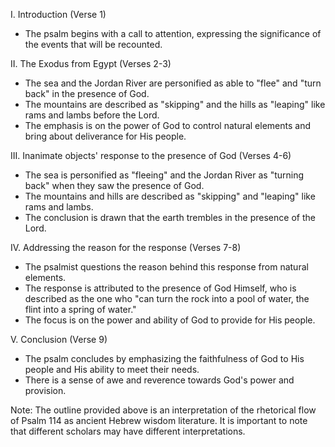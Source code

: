 I. Introduction (Verse 1)
- The psalm begins with a call to attention, expressing the significance of the events that will be recounted.

II. The Exodus from Egypt (Verses 2-3)
- The sea and the Jordan River are personified as able to "flee" and "turn back" in the presence of God.
- The mountains are described as "skipping" and the hills as "leaping" like rams and lambs before the Lord.
- The emphasis is on the power of God to control natural elements and bring about deliverance for His people.

III. Inanimate objects' response to the presence of God (Verses 4-6)
- The sea is personified as "fleeing" and the Jordan River as "turning back" when they saw the presence of God.
- The mountains and hills are described as "skipping" and "leaping" like rams and lambs.
- The conclusion is drawn that the earth trembles in the presence of the Lord.

IV. Addressing the reason for the response (Verses 7-8)
- The psalmist questions the reason behind this response from natural elements.
- The response is attributed to the presence of God Himself, who is described as the one who "can turn the rock into a pool of water, the flint into a spring of water."
- The focus is on the power and ability of God to provide for His people.

V. Conclusion (Verse 9)
- The psalm concludes by emphasizing the faithfulness of God to His people and His ability to meet their needs.
- There is a sense of awe and reverence towards God's power and provision.

Note: The outline provided above is an interpretation of the rhetorical flow of Psalm 114 as ancient Hebrew wisdom literature. It is important to note that different scholars may have different interpretations.